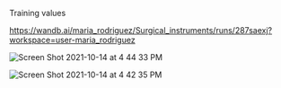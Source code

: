 
Training values

https://wandb.ai/maria_rodriguez/Surgical_instruments/runs/287saexj?workspace=user-maria_rodriguez


![Screen Shot 2021-10-14 at 4 44 33 PM](https://user-images.githubusercontent.com/71532604/137410076-e3ad1366-4ee3-4e00-8202-2b83101b08d5.png)



![Screen Shot 2021-10-14 at 4 42 35 PM](https://user-images.githubusercontent.com/71532604/137409934-07f58552-92d8-41fe-8afe-a7b2b4128c9f.png)
